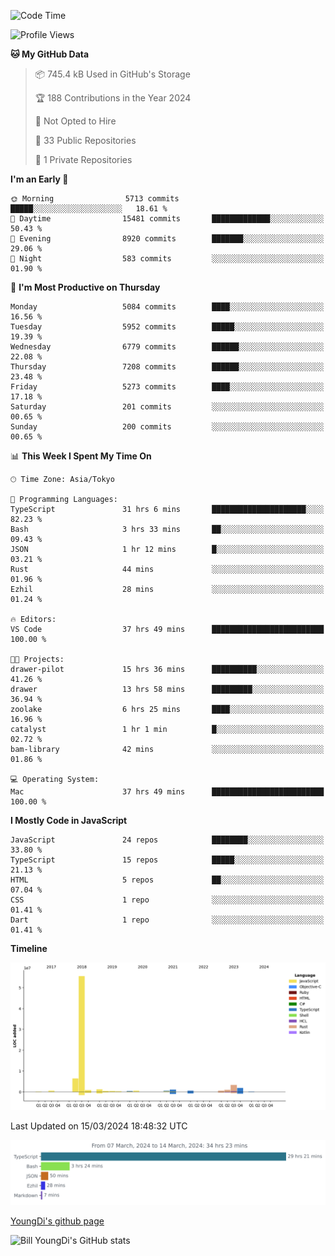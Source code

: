 <!--START_SECTION:waka-->
![Code Time](http://img.shields.io/badge/Code%20Time-496%20hrs%2016%20mins-blue)

![Profile Views](http://img.shields.io/badge/Profile%20Views-0-blue)

**🐱 My GitHub Data** 

> 📦 745.4 kB Used in GitHub's Storage 
 > 
> 🏆 188 Contributions in the Year 2024
 > 
> 🚫 Not Opted to Hire
 > 
> 📜 33 Public Repositories 
 > 
> 🔑 1 Private Repositories 
 > 
**I'm an Early 🐤** 

```text
🌞 Morning                5713 commits        █████░░░░░░░░░░░░░░░░░░░░   18.61 % 
🌆 Daytime                15481 commits       █████████████░░░░░░░░░░░░   50.43 % 
🌃 Evening                8920 commits        ███████░░░░░░░░░░░░░░░░░░   29.06 % 
🌙 Night                  583 commits         ░░░░░░░░░░░░░░░░░░░░░░░░░   01.90 % 
```
📅 **I'm Most Productive on Thursday** 

```text
Monday                   5084 commits        ████░░░░░░░░░░░░░░░░░░░░░   16.56 % 
Tuesday                  5952 commits        █████░░░░░░░░░░░░░░░░░░░░   19.39 % 
Wednesday                6779 commits        ██████░░░░░░░░░░░░░░░░░░░   22.08 % 
Thursday                 7208 commits        ██████░░░░░░░░░░░░░░░░░░░   23.48 % 
Friday                   5273 commits        ████░░░░░░░░░░░░░░░░░░░░░   17.18 % 
Saturday                 201 commits         ░░░░░░░░░░░░░░░░░░░░░░░░░   00.65 % 
Sunday                   200 commits         ░░░░░░░░░░░░░░░░░░░░░░░░░   00.65 % 
```


📊 **This Week I Spent My Time On** 

```text
🕑︎ Time Zone: Asia/Tokyo

💬 Programming Languages: 
TypeScript               31 hrs 6 mins       █████████████████████░░░░   82.23 % 
Bash                     3 hrs 33 mins       ██░░░░░░░░░░░░░░░░░░░░░░░   09.43 % 
JSON                     1 hr 12 mins        █░░░░░░░░░░░░░░░░░░░░░░░░   03.21 % 
Rust                     44 mins             ░░░░░░░░░░░░░░░░░░░░░░░░░   01.96 % 
Ezhil                    28 mins             ░░░░░░░░░░░░░░░░░░░░░░░░░   01.24 % 

🔥 Editors: 
VS Code                  37 hrs 49 mins      █████████████████████████   100.00 % 

🐱‍💻 Projects: 
drawer-pilot             15 hrs 36 mins      ██████████░░░░░░░░░░░░░░░   41.26 % 
drawer                   13 hrs 58 mins      █████████░░░░░░░░░░░░░░░░   36.94 % 
zoolake                  6 hrs 25 mins       ████░░░░░░░░░░░░░░░░░░░░░   16.96 % 
catalyst                 1 hr 1 min          █░░░░░░░░░░░░░░░░░░░░░░░░   02.72 % 
bam-library              42 mins             ░░░░░░░░░░░░░░░░░░░░░░░░░   01.86 % 

💻 Operating System: 
Mac                      37 hrs 49 mins      █████████████████████████   100.00 % 
```

**I Mostly Code in JavaScript** 

```text
JavaScript               24 repos            ████████░░░░░░░░░░░░░░░░░   33.80 % 
TypeScript               15 repos            █████░░░░░░░░░░░░░░░░░░░░   21.13 % 
HTML                     5 repos             ██░░░░░░░░░░░░░░░░░░░░░░░   07.04 % 
CSS                      1 repo              ░░░░░░░░░░░░░░░░░░░░░░░░░   01.41 % 
Dart                     1 repo              ░░░░░░░░░░░░░░░░░░░░░░░░░   01.41 % 
```



**Timeline**

![Lines of Code chart](https://raw.githubusercontent.com/Youngdi/Youngdi/master/assets/bar_graph.png)


 Last Updated on 15/03/2024 18:48:32 UTC
<!--END_SECTION:waka-->

![wakatime](./images/stat.svg)

[YoungDi's github page](https://youngdi.github.io)

![Bill YoungDi's GitHub stats](https://github-readme-stats.vercel.app/api?username=youngdi&count_private=true&show_icons=true)
